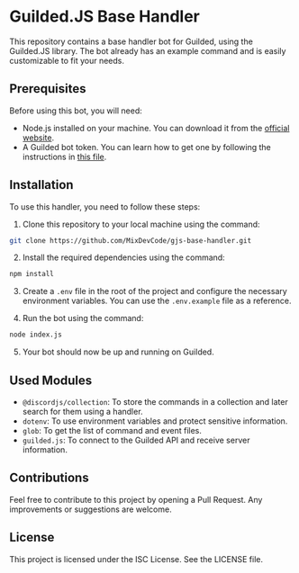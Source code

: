 # Guilded.JS Base Handler
This repository contains a base handler bot for Guilded, using the Guilded.JS library. The bot already has an example command and is easily customizable to fit your needs.

## Prerequisites
Before using this bot, you will need:
* Node.js installed on your machine. You can download it from the [official website](https://nodejs.org/).
* A Guilded bot token. You can learn how to get one by following the instructions in [this file](./HOW-TO-GET-BOT-TOKEN.md).

## Installation
To use this handler, you need to follow these steps:

1. Clone this repository to your local machine using the command:
```bash
git clone https://github.com/MixDevCode/gjs-base-handler.git
```

2. Install the required dependencies using the command:
```bash
npm install
```

3. Create a `.env` file in the root of the project and configure the necessary environment variables. You can use the `.env.example` file as a reference.

4. Run the bot using the command:
```bash
node index.js
```

5. Your bot should now be up and running on Guilded.

## Used Modules
* `@discordjs/collection`: To store the commands in a collection and later search for them using a handler.
* `dotenv`: To use environment variables and protect sensitive information.
* `glob`: To get the list of command and event files.
* `guilded.js`: To connect to the Guilded API and receive server information.

## Contributions
Feel free to contribute to this project by opening a Pull Request. Any improvements or suggestions are welcome.

## License
This project is licensed under the ISC License. See the LICENSE file.


